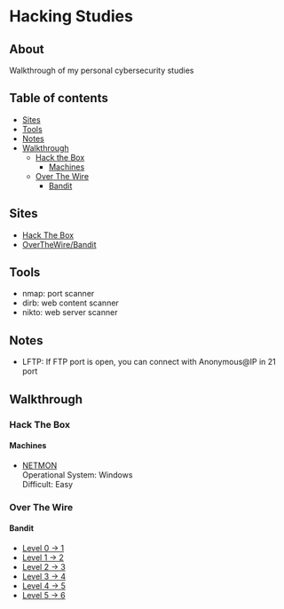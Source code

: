 # Hacking Studies

## About

Walkthrough of my personal cybersecurity studies 

## Table of contents

* [Sites](#sites)
* [Tools](#tools)
* [Notes](#notes)
* [Walkthrough](#walkthrough)
  * [Hack the Box](#hack-the-box)
    * [Machines](#machines)
  * [Over The Wire](#over-the-wire)
    * [Bandit](#bandit)

## Sites
* [Hack The Box](https://www.hackthebox.eu/)
* [OverTheWire/Bandit](https://overthewire.org/wargames/bandit/)

## Tools
* nmap: port scanner
* dirb: web content scanner
* nikto: web server scanner

## Notes
* LFTP: If FTP port is open, you can connect with Anonymous@IP in 21 port

## Walkthrough
### Hack The Box
#### Machines
* [NETMON](https://github.com/izmcm/hacking-studies/blob/master/hack-the-box/machines/NETMON/doc.md)   
Operational System: Windows  
Difficult: Easy

### Over The Wire
#### Bandit
* [Level 0 -> 1](https://github.com/izmcm/hacking-studies/blob/master/over-the-wire/bandit/level0to1.md)   
* [Level 1 -> 2](https://github.com/izmcm/hacking-studies/blob/master/over-the-wire/bandit/level1to2.md)
* [Level 2 -> 3](https://github.com/izmcm/hacking-studies/blob/master/over-the-wire/bandit/level2to3.md)
* [Level 3 -> 4](https://github.com/izmcm/hacking-studies/blob/master/over-the-wire/bandit/level3to4.md)
* [Level 4 -> 5](https://github.com/izmcm/hacking-studies/blob/master/over-the-wire/bandit/level4to5.md)
* [Level 5 -> 6](https://github.com/izmcm/hacking-studies/blob/master/over-the-wire/bandit/level5to6.md)

